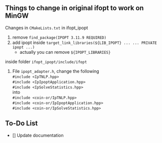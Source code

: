 ## Things to change in original ifopt to work on MinGW

Changes in `CMakeLists.txt` in ifopt_ipopt
1. remove `find_package(IPOPT 3.11.9 REQUIRED)`
2. add ipopt inside `target_link_libraries(${LIB_IPOPT} ... ... PRIVATE ipopt ...)`
    - actually you can remove `${IPOPT_LIBRARIES}` 

inside folder `ifopt_ipopt/include/ifopt`
1. File `ipopt_adapter.h`, change the following  
`#include <IpTNLP.hpp>`  
`#include <IpIpoptApplication.hpp>`  
`#include <IpSolveStatistics.hpp>`  
into  
`#include <coin-or/IpTNLP.hpp>`  
`#include <coin-or/IpIpoptApplication.hpp>`  
`#include <coin-or/IpSolveStatistics.hpp>`

## To-Do List

- [] Update documentation